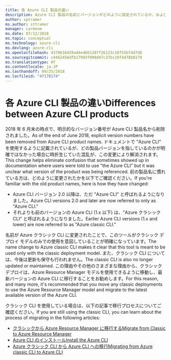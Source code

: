 ```yaml
---
title: 各 Azure CLI 製品の違い
description: Azure CLI 製品の名前とバージョンがどのように設定されているか、およびそのアップグレード方法について説明します。
author: sptramer
ms.author: sttramer
manager: carmonm
ms.date: 07/12/2018
ms.topic: conceptual
ms.technology: azure-cli
ms.devlang: azure-cli
ms.openlocfilehash: 4370616459ad4e466128ff26123c10f55bfdd7d8
ms.sourcegitcommit: c4462456dfb17993f098d47c37bc19f4d78b8179
ms.translationtype: HT
ms.contentlocale: ja-JP
ms.lasthandoff: 09/25/2018
ms.locfileid: "47178174"
---
```

# <a name="differences-between-azure-cli-products"></a><span data-ttu-id="e1c7d-103">各 Azure CLI 製品の違い</span><span class="sxs-lookup"><span data-stu-id="e1c7d-103">Differences between Azure CLI products</span></span>

<span data-ttu-id="e1c7d-104">2018 年 6 月末の時点で、明示的なバージョン番号が Azure CLI 製品名から削除されました。</span><span class="sxs-lookup"><span data-stu-id="e1c7d-104">As of the end of June 2018, explicit version numbers have been removed from Azure CLI product names.</span></span> <span data-ttu-id="e1c7d-105">ドキュメントで "Azure CLI" を使用するように記載されているが、どの製品バージョンを指しているのかが明確ではなかった場合に時折生じていた混乱が、この変更により解消されます。</span><span class="sxs-lookup"><span data-stu-id="e1c7d-105">This change helps eliminate confusion that sometimes showed up in documentation where users were told to use "the Azure CLI" but it was unclear what version of the product was being referenced.</span></span> <span data-ttu-id="e1c7d-106">前の製品名に慣れている方は、どのように変更されたかを以下でご確認ください。</span><span class="sxs-lookup"><span data-stu-id="e1c7d-106">If you're familiar with the old product names, here is how they have changed:</span></span>

* <span data-ttu-id="e1c7d-107">Azure CLI バージョン 2.0 以降は、ただ "Azure CLI" と呼ばれるようになりました。</span><span class="sxs-lookup"><span data-stu-id="e1c7d-107">Azure CLI versions 2.0 and later are now referred to only as "Azure CLI."</span></span>
* <span data-ttu-id="e1c7d-108">それよりも前のバージョンの Azure CLI (1.x 以下) は、"Azure クラシック CLI" と呼ばれるようになりました。</span><span class="sxs-lookup"><span data-stu-id="e1c7d-108">Earlier Azure CLI versions (1.x and lower) are now referred to as "Azure classic CLI."</span></span>

<span data-ttu-id="e1c7d-109">名前が Azure クラシック CLI に変更されたことで、このツールがクラシック デプロイ モデルのみでの使用を意図していることが明確になっています。</span><span class="sxs-lookup"><span data-stu-id="e1c7d-109">The name change to Azure classic CLI makes it clear that this tool is meant to be used only with the classic deployment model.</span></span> <span data-ttu-id="e1c7d-110">また、クラシック CLI については、今後は更新も保守も行われません。</span><span class="sxs-lookup"><span data-stu-id="e1c7d-110">The classic CLI is also no longer updated or maintained.</span></span> <span data-ttu-id="e1c7d-111">この理由やその他のさまざまな理由から、クラシック デプロイは、Azure Resource Manager モデルを使用できるように移動し、最新バージョンの Azure CLI に移行することをお勧めします。</span><span class="sxs-lookup"><span data-stu-id="e1c7d-111">For this reason, and many more, it's recommended that you move any classic deployments to use the Azure Resource Manager model and migrate to the latest available version of the Azure CLI.</span></span>

<span data-ttu-id="e1c7d-112">クラシック CLI を使用している場合は、以下の記事で移行プロセスについてご確認ください。</span><span class="sxs-lookup"><span data-stu-id="e1c7d-112">If you are still using the classic CLI, you can learn about the process of migrating in the following articles:</span></span>

* [<span data-ttu-id="e1c7d-113">クラシックから Azure Resource Manager に移行する</span><span class="sxs-lookup"><span data-stu-id="e1c7d-113">Migrate from Classic to Azure Resource Manager</span></span>](/azure/virtual-machines/linux/migration-classic-resource-manager-overview)
* [<span data-ttu-id="e1c7d-114">Azure CLI のインストール</span><span class="sxs-lookup"><span data-stu-id="e1c7d-114">Install the Azure CLI</span></span>](install-azure-cli.md)
* [<span data-ttu-id="e1c7d-115">Azure クラシック CLI から Azure CLI への移行</span><span class="sxs-lookup"><span data-stu-id="e1c7d-115">Migrating from Azure classic CLI to Azure CLI</span></span>](https://github.com/Azure/azure-cli/blob/dev/doc/classic_cli_migration.md)
